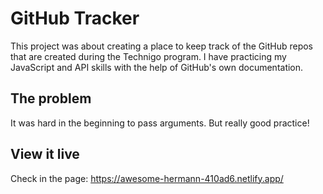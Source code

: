 # GitHub Tracker
This project was about creating a place to keep track of the GitHub repos that are created during the Technigo program. I have practicing my JavaScript and API skills with the help of GitHub's own documentation.

## The problem

It was hard in the beginning to pass arguments. But really good practice!

## View it live

Check in the page: https://awesome-hermann-410ad6.netlify.app/

